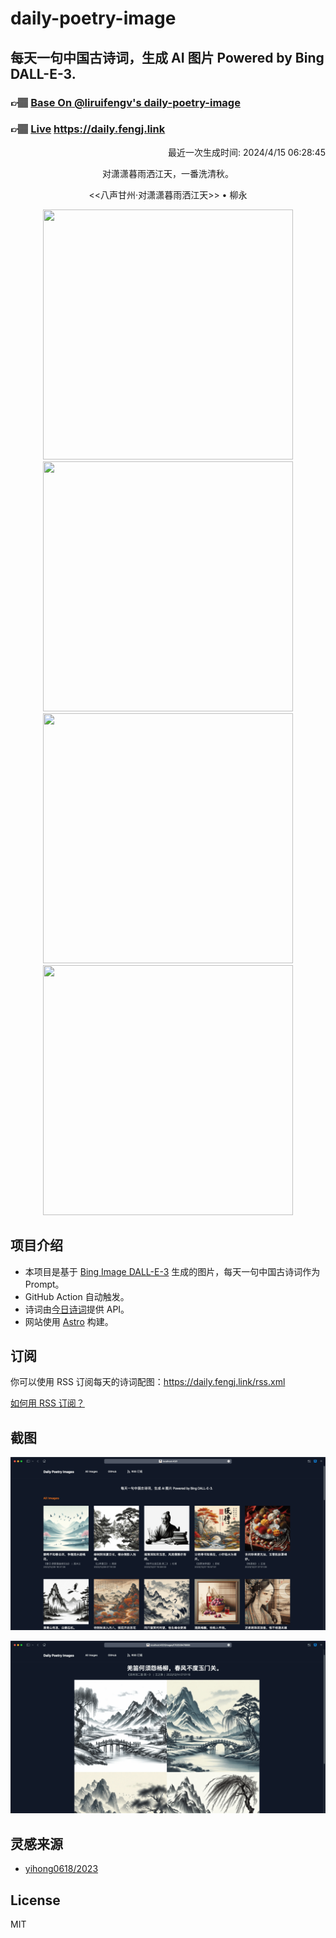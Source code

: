 
# daily-poetry-image

## 每天一句中国古诗词，生成 AI 图片 Powered by Bing DALL-E-3.

### 👉🏽 [Base On @liruifengv's daily-poetry-image](https://github.com/liruifengv/daily-poetry-image)

### 👉🏽 [Live](https://daily.fengj.link) https://daily.fengj.link

<p align="right">
  最近一次生成时间: 2024/4/15 06:28:45
</p>
<p align="center">
对潇潇暮雨洒江天，一番洗清秋。
</p>
<p align="center">
<<八声甘州·对潇潇暮雨洒江天>> • 柳永
</p>
<p align="center">
<img src="https://tse2.mm.bing.net/th/id/OIG4.xujMsPw8rZMZhWAuW5pt" height="400" width="400" />
<img src="https://tse1.mm.bing.net/th/id/OIG4.31x9mZQ52LkiXDX6npAL" height="400" width="400" />
<img src="https://tse3.mm.bing.net/th/id/OIG4.GhUWFaflFVcwjSlKIsqf" height="400" width="400" />
<img src="https://tse3.mm.bing.net/th/id/OIG4.8lJNY0gJ177JGd1w8ske" height="400" width="400" />
</p>

## 项目介绍

-   本项目是基于 [Bing Image DALL-E-3](https://www.bing.com/images/create) 生成的图片，每天一句中国古诗词作为 Prompt。
-   GitHub Action 自动触发。
-   诗词由[今日诗词](https://www.jinrishici.com/)提供 API。
-   网站使用 [Astro](https://astro.build) 构建。

## 订阅

你可以使用 RSS 订阅每天的诗词配图：https://daily.fengj.link/rss.xml

[如何用 RSS 订阅？](https://zhuanlan.zhihu.com/p/55026716)

## 截图

![图片列表](./screenshots/Snipaste_2023-12-28_21-00-26.png)

![图片详情](./screenshots/Snipaste_2023-12-28_21-00-53.png)

## 灵感来源

-   [yihong0618/2023](https://github.com/yihong0618/2023)

## License

MIT
